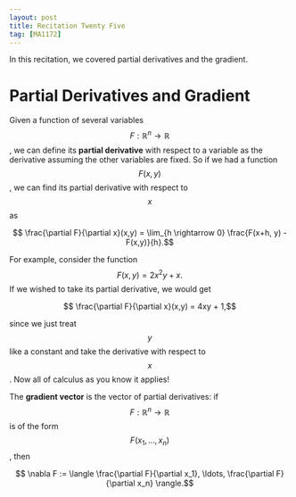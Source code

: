 ```yaml
---
layout: post
title: Recitation Twenty Five
tag: [MA1172]
---
```


In this recitation, we covered partial derivatives and the gradient.

# Partial Derivatives and Gradient

Given a function of several variables $$F : \mathbb{R}^n \rightarrow \mathbb{R}$$, we can define its **partial derivative** with respect to a variable as the derivative assuming the other variables are fixed. So if we had a function $$F(x,y)$$, we can find its partial derivative with respect to $$x$$ as

$$ \frac{\partial F}{\partial x}(x,y) = \lim_{h \rightarrow 0} \frac{F(x+h, y) - F(x,y)}{h}.$$

For example, consider the function $$F(x,y) = 2x^2y + x.$$ If we wished to take its partial derivative, we would get

$$ \frac{\partial F}{\partial x}(x,y) = 4xy + 1,$$

since we just treat $$y$$ like a constant and take the derivative with respect to $$x$$. Now all of calculus as you know it applies!

The **gradient vector** is the vector of partial derivatives: if $$F : \mathbb{R}^n \rightarrow \mathbb{R}$$ is of the form $$F(x_1, \ldots, x_n)$$, then

$$ \nabla F := \langle \frac{\partial F}{\partial x_1}, \ldots, \frac{\partial F}{\partial x_n} \rangle.$$

